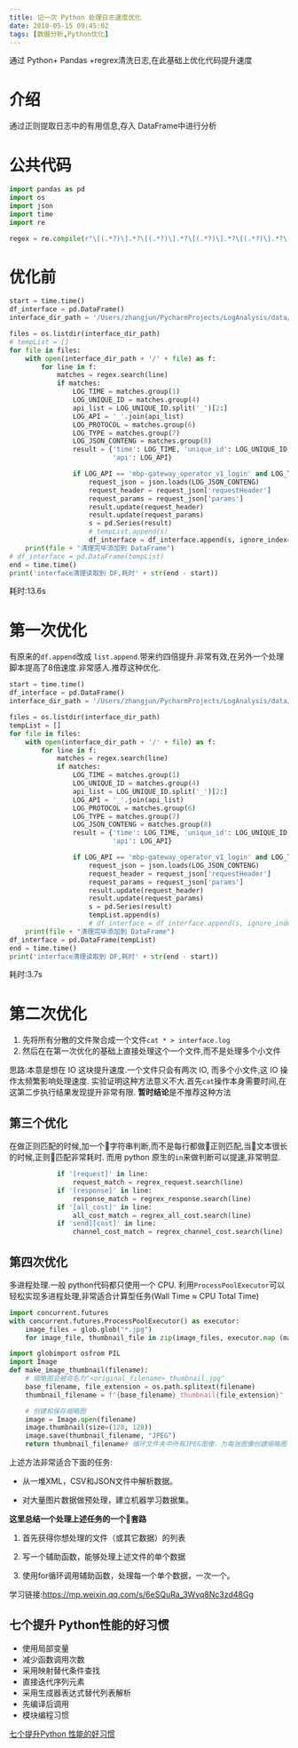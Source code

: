 ```yaml
---
title: 记一次 Python 处理日志速度优化
date: 2018-05-15 09:45:02
tags: [数据分析,Python优化]
---
```

通过 Python+ Pandas +regrex清洗日志,在此基础上优化代码提升速度<!--more-->

# 介绍
通过正则提取日志中的有用信息,存入 DataFrame中进行分析

# 公共代码
```Python
import pandas as pd
import os
import json
import time
import re

regex = re.compile(r"\[(.*?)\].*?\[(.*?)\].*?\[(.*?)\].*?\[(.*?)\].*?\[(.*?)\].*?\[(.*?)\].*?\[(.*?)\].*?(\{.*\})")
```

# 优化前
```python
start = time.time()
df_interface = pd.DataFrame()
interface_dir_path = '/Users/zhangjun/PycharmProjects/LogAnalysis/data/gateway_hour/interface'

files = os.listdir(interface_dir_path)
# tempList = []
for file in files:
    with open(interface_dir_path + '/' + file) as f:
        for line in f:
            matches = regex.search(line)
            if matches:
                LOG_TIME = matches.group(1)
                LOG_UNIQUE_ID = matches.group(4)
                api_list = LOG_UNIQUE_ID.split('_')[2:]
                LOG_API = '_'.join(api_list)
                LOG_PROTOCOL = matches.group(6)
                LOG_TYPE = matches.group(7)
                LOG_JSON_CONTENG = matches.group(8)
                result = {'time': LOG_TIME, 'unique_id': LOG_UNIQUE_ID, 'protocol': LOG_PROTOCOL, 'type': LOG_TYPE,
                          'api': LOG_API}

                if LOG_API == 'mbp-gateway_operator_v1_login' and LOG_TYPE == 'request':
                    request_json = json.loads(LOG_JSON_CONTENG)
                    request_header = request_json['requestHeader']
                    request_params = request_json['params']
                    result.update(request_header)
                    result.update(request_params)
                    s = pd.Series(result)
                    # tempList.append(s)
                    df_interface = df_interface.append(s, ignore_index=True)
    print(file + "清理完毕添加到 DataFrame")
# df_interface = pd.DataFrame(tempList)
end = time.time()
print('interface清理读取到 DF,耗时' + str(end - start))
```
耗时:13.6s

# 第一次优化
有原来的`df.append`改成 `list.append`.带来约四倍提升.非常有效,在另外一个处理脚本提高了8倍速度.非常感人.推荐这种优化.
```python
start = time.time()
df_interface = pd.DataFrame()
interface_dir_path = '/Users/zhangjun/PycharmProjects/LogAnalysis/data/gateway_hour/interface'

files = os.listdir(interface_dir_path)
tempList = []
for file in files:
    with open(interface_dir_path + '/' + file) as f:
        for line in f:
            matches = regex.search(line)
            if matches:
                LOG_TIME = matches.group(1)
                LOG_UNIQUE_ID = matches.group(4)
                api_list = LOG_UNIQUE_ID.split('_')[2:]
                LOG_API = '_'.join(api_list)
                LOG_PROTOCOL = matches.group(6)
                LOG_TYPE = matches.group(7)
                LOG_JSON_CONTENG = matches.group(8)
                result = {'time': LOG_TIME, 'unique_id': LOG_UNIQUE_ID, 'protocol': LOG_PROTOCOL, 'type': LOG_TYPE,
                          'api': LOG_API}

                if LOG_API == 'mbp-gateway_operator_v1_login' and LOG_TYPE == 'request':
                    request_json = json.loads(LOG_JSON_CONTENG)
                    request_header = request_json['requestHeader']
                    request_params = request_json['params']
                    result.update(request_header)
                    result.update(request_params)
                    s = pd.Series(result)
                    tempList.append(s)
                    # df_interface = df_interface.append(s, ignore_index=True)
    print(file + "清理完毕添加到 DataFrame")
df_interface = pd.DataFrame(tempList)
end = time.time()
print('interface清理读取到 DF,耗时' + str(end - start))

```
耗时:3.7s

# 第二次优化
1. 先将所有分散的文件聚合成一个文件`cat * > interface.log`
2. 然后在在第一次优化的基础上直接处理这个一个文件,而不是处理多个小文件

思路:本意是想在 IO 这块提升速度.一个文件只会有两次 IO, 而多个小文件,这 IO 操作太频繁影响处理速度.
实验证明这种方法意义不大.首先`cat`操作本身需要时间,在这第二步执行结果发现提升非常有限.
**暂时结论**是不推荐这种方法

## 第三个优化
在做正则匹配的时候,加一个字符串判断,而不是每行都做正则匹配,当文本很长的时候,正则匹配非常耗时.
而用 python 原生的`in`来做判断可以提速,非常明显.
```python
            if '[request]' in line:
                request_match = regrex_request.search(line)
            if '[response]' in line:
                response_match = regrex_response.search(line)
            if '[all_cost]' in line:
                all_cost_match = regrex_all_cost.search(line)
            if 'send][cost]' in line:
                channel_cost_match = regrex_channel_cost.search(line)
```


## 第四次优化
多进程处理.一般 python代码都只使用一个 CPU. 利用`ProcessPoolExecutor`可以轻松实现多进程处理,非常适合计算型任务(Wall Time ≈ CPU Total Time)
```python
import concurrent.futures
with concurrent.futures.ProcessPoolExecutor() as executor:
    image_files = glob.glob("*.jpg")
    for image_file, thumbnail_file in zip(image_files, executor.map (make_image_thumbnail, image_files)):  

import globimport osfrom PIL 
import Image
def make_image_thumbnail(filename):
    # 缩略图会被命名为"<original_filename>_thumbnail.jpg"
    base_filename, file_extension = os.path.splitext(filename)
    thumbnail_filename = f"{base_filename}_thumbnail{file_extension}"

    # 创建和保存缩略图
    image = Image.open(filename)
    image.thumbnail(size=(128, 128))
    image.save(thumbnail_filename, "JPEG")    
    return thumbnail_filename# 循环文件夹中所有JPEG图像，为每张图像创建缩略图
```
上述方法非常适合下面的任务:
- 从一堆XML，CSV和JSON文件中解析数据。

- 对大量图片数据做预处理，建立机器学习数据集。

**这里总结一个处理上述任务的一个套路**
1. 首先获得你想处理的文件（或其它数据）的列表

2. 写一个辅助函数，能够处理上述文件的单个数据

3. 使用for循环调用辅助函数，处理每一个单个数据，一次一个。

学习链接:https://mp.weixin.qq.com/s/6eSQuRa_3Wvq8Nc3zd48Gg
## 七个提升 Python性能的好习惯
- 使用局部变量
- 减少函数调用次数
- 采用映射替代条件查找
- 直接迭代序列元素
- 采用生成器表达式替代列表解析
- 先编译后调用
- 模块编程习惯

[七个提升Python 性能的好习惯](https://mp.weixin.qq.com/s/lH_B3BFBrmzuKZp7djoxOA)

